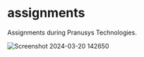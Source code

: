 # assignments
Assignments during Pranusys Technologies.


![Screenshot 2024-03-20 142650](https://github.com/ManasaAdari/assignments/assets/116288583/5535032d-253a-47de-929e-be6351aba5a2)

